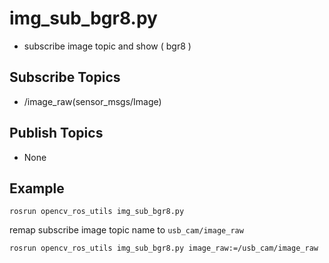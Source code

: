 

# img_sub_bgr8.py

- subscribe image topic and show ( bgr8 )

## Subscribe Topics

- /image_raw(sensor_msgs/Image)

## Publish Topics

- None

## Example

```
rosrun opencv_ros_utils img_sub_bgr8.py
```

remap subscribe image topic name to `usb_cam/image_raw`

```
rosrun opencv_ros_utils img_sub_bgr8.py image_raw:=/usb_cam/image_raw
```

